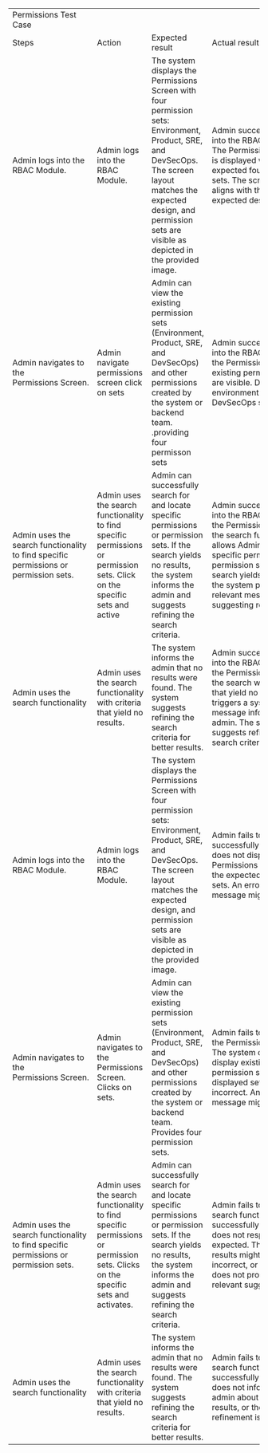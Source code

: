 | | | | |
|-|-|-|-|
| Permissions Test Case| | | |
|Steps|Action|Expected result|Actual result|
| Admin logs into the RBAC Module.|Admin logs into the RBAC Module. |The system displays the Permissions Screen with four permission sets: Environment, Product, SRE, and DevSecOps. The screen layout matches the expected design, and permission sets are visible as depicted in the provided image. |Admin successfully logs into the RBAC Module. The Permissions Screen is displayed with the expected four permission sets. The screen layout aligns with the expected design.|
| Admin navigates to the Permissions Screen.| Admin navigate permissions screen click on sets  |Admin can view the existing permission sets (Environment, Product, SRE, and DevSecOps) and other permissions created by the system or backend team. .providing four permisson sets  |Admin successfully logs into the RBAC Module. On the Permissions Screen, existing permission sets are visible. Displayed environment product SRS DevSecOps sets|
| Admin uses the search functionality to find specific permissions or permission sets.| Admin uses the search functionality to find specific permissions or permission sets. Click on the specific sets and active |Admin can successfully search for and locate specific permissions or permission sets. If the search yields no results, the system informs the admin and suggests refining the search criteria. |Admin successfully logs into the RBAC Module. On the Permissions Screen, the search functionality allows Admin to find specific permissions or permission sets. If the search yields no results, the system provides a relevant message suggesting refinement.|
| Admin uses the search functionality| Admin uses the search functionality with criteria that yield no results. |The system informs the admin that no results were found. The system suggests refining the search criteria for better results. |Admin successfully logs into the RBAC Module. On the Permissions Screen, the search with criteria that yield no results triggers a system message informing the admin. The system suggests refining the search criteria.|
| Admin logs into the RBAC Module.|Admin logs into the RBAC Module.|The system displays the Permissions Screen with four permission sets: Environment, Product, SRE, and DevSecOps. The screen layout matches the expected design, and permission sets are visible as depicted in the provided image.|Admin fails to log in successfully. The system does not display the Permissions Screen with the expected permission sets. An error message might be shown.|
|Admin navigates to the Permissions Screen.|Admin navigates to the Permissions Screen. Clicks on sets.|Admin can view the existing permission sets (Environment, Product, SRE, and DevSecOps) and other permissions created by the system or backend team. Provides four permission sets.|Admin fails to navigate to the Permissions Screen. The system does not display existing permission sets, or the displayed sets are incorrect. An error message might be shown.|
|Admin uses the search functionality to find specific permissions or permission sets.|Admin uses the search functionality to find specific permissions or permission sets. Clicks on the specific sets and activates.|Admin can successfully search for and locate specific permissions or permission sets. If the search yields no results, the system informs the admin and suggests refining the search criteria.|Admin fails to use the search functionality successfully. The system does not respond as expected. The search results might be incorrect, or the system does not provide relevant suggestions.|
|Admin uses the search functionality|Admin uses the search functionality with criteria that yield no results.|The system informs the admin that no results were found. The system suggests refining the search criteria for better results.|Admin fails to use the search functionality successfully. The system does not inform the admin about the lack of results, or the suggested refinement is irrelevant|

